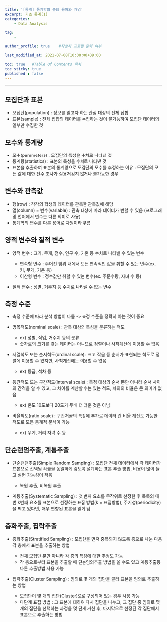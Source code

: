 ```yaml
---
title: '[통계] 통계학의 중요 용어와 개념'
excerpt: 기초 통계(1)
categories:
    - Data Analysis

tag:
    - 

author_profile: true    #작성자 프로필 출력 여부

last_modified_at: 2021-07-08T10:00:00+09:00

toc: true   #Table Of Contents 목차 
toc_sticky: true
published : false
---
```


---

## 모집단과 표본

- 모집단(population) : 정보를 얻고자 하는 관심 대상의 전체 집합
- 표본(sample) : 전체 집합의 데이터를 수집하는 것이 불가능하여 모집단 데이터의 일부만 수집한 것
 
## 모수와 통계량
- 모수(parameters) : 모집단의 특성을 수치로 나타낸 것
- 통계량(statistics) : 표본의 특성을 수치로 나타낸 것
- 표본을 추출하여 표본의 통계량으로 모집단의 모수를 추정하는 이유 : 모집단의 모든 값에 대한 전수 조사가 실용저깅지 않거나 불가능한 경우

## 변수와 관측값 
- 행(row) : 각각의 학생의 데이터를 관측한 관측값에 해당
- 열(column) = 변수(variable) : 관측 대상에 따라 데이터가 변할 수 있음 (프로그래밍 언어에서 변수는 다른 의미로 사용)
- 통계학의 변수를 다른 용어로 차원이라 부름

## 양적 변수와 질적 변수 
- 양적 변수 : 크기, 무게, 점수, 인구 수, 기온 등 수치로 나타낼 수 있는 변수
    - 연속형 변수 : 주어진 범위 내에서 모든 연속적인 값을 취할 수 있는 변수(ex. 키, 무게, 기온 등)
    - 이산형 변수 : 정수값만 취할 수 있는 변수(ex. 주문수량, 자녀 수 등)

- 질적 변수 : 성별, 거주지 등 수치로 나타낼 수 없는 변수

## 측정 수준
- 측정 수준에 따라 분석 방법이 다름 -> 측정 수준을 정확히 아는 것이 중요

- 명목척도(nominal scale) : 관측 대상의 특성을 분류하는 척도
    - ex) 성별, 직업, 거주지 등의 분류
    - 숫자로의 크기를 갖는 데이터는 아니므로 정렬이나 사칙계산에 이용할 수 없음

- 서열척도 또는 순서척도(ordinal scale) : 크고 작음 등 순서가 표현되는 척도로 정렬에 이용할 수 있지만, 사칙계산에는 이용할 수 없음
    - ex) 등급, 석차 등

- 등간척도 또는 구간척도(interval scale) : 측정 대상의 순서 뿐만 아니라 순서 사이의 간격을 알 수 있고, 그 차이를 계산할 수는 있는 척도, 차의의 비율은 큰 의미가 없음
    -  ex) 온도 10도보다 20도가 두배 더 더운 것은 아님

- 비율척도(ratio scale) : 구간처곧의 특징에 추가로 데이터 간 비율 계산도 가능한 척도로 모든 통계적 분석이 가능
    - ex) 무게, 거리 자녀 수 등

## 단순랜덤추출, 계통추출
- 단순랜던추출(Simple Random Sampling) : 모집단 전체 데이터에서 각 데이터가 표본으로 선택될 확률을 동일하게 갖도록 설계하는 표본 추출 방법, 비용이 많이 들고 실현 가능성이 적음
    - 복원 추출, 비복원 추출

- 계통추출(Systematic Sampling) : 첫 번째 요소를 무작위로 선정한 후 목록의 매번 k번째 요소를 표본으로 선정하는 표집 방법(k = 표집방법), 주기성(periodicity)을 띄고 있다면, 매우 편향된 표본을 얻게 됨

## 층화추출, 집락추출
- 층화추출(Stratified Sampling) : 모집단을 먼저 중복되지 않도록 층으로 나눈 다음 각 층에서 표본을 추출하는 방법
    - 전체 모집단 뿐만 아니라 각 층의 특성에 대한 추정도 가능
    -  각 층으로부터 표본을 추출할 때 단순임의추출 방법을 쓸 수도 있고 계통추출등 다른 추출방법 사용 가능

- 집략추출(Cluster Sampling) : 임의로 몇 개의 집단을 골라 표본을 임의로 추출하는 방법
    - 모집단이 몇 개의 집단(Cluster)으로 구성되어 있는 경우 사용 가능
    - 다단계 표집 방법 : 그 표본에 대하여 다시 집단을 나누고, 그 집단 중 임의로 몇개의 집단을 선택하는 과정을 몇 단계 거친 후, 마지막으로 선정된 각 집단에서 표본으로 추출하는 방법
    
